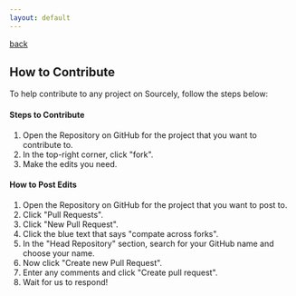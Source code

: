 ```yaml
---
layout: default
---
```


[back](../)

## How to Contribute

To help contribute to any project on Sourcely, follow the steps below:


#### Steps to Contribute

1. Open the Repository on GitHub for the project that you want to contribute to.
2. In the top-right corner, click "fork".
3. Make the edits you need.

#### How to Post Edits

1. Open the Repository on GitHub for the project that you want to post to.
2. Click "Pull Requests".
3. Click "New Pull Request".
4. Click the blue text that says "compate across forks".
5. In the "Head Repository" section, search for your GitHub name and choose your name.
6. Now click "Create new Pull Request".
7. Enter any comments and click "Create pull request".
8. Wait for us to respond!
